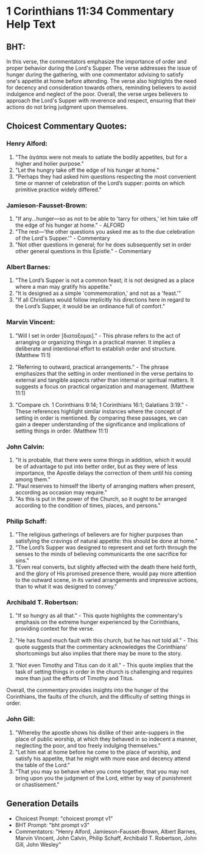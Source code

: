 # 1 Corinthians 11:34 Commentary Help Text

## BHT:
In this verse, the commentators emphasize the importance of order and proper behavior during the Lord's Supper. The verse addresses the issue of hunger during the gathering, with one commentator advising to satisfy one's appetite at home before attending. The verse also highlights the need for decency and consideration towards others, reminding believers to avoid indulgence and neglect of the poor. Overall, the verse urges believers to approach the Lord's Supper with reverence and respect, ensuring that their actions do not bring judgment upon themselves.

## Choicest Commentary Quotes:
### Henry Alford:
1. "The ἀγάπαι were not meals to satiate the bodily appetites, but for a higher and holier purpose."
2. "Let the hungry take off the edge of his hunger at home."
3. "Perhaps they had asked him questions respecting the most convenient time or manner of celebration of the Lord’s supper: points on which primitive practice widely differed."

### Jamieson-Fausset-Brown:
1. "If any...hunger—so as not to be able to 'tarry for others,' let him take off the edge of his hunger at home." - ALFORD
2. "The rest—'the other questions you asked me as to the due celebration of the Lord's Supper.'" - Commentary
3. "Not other questions in general; for he does subsequently set in order other general questions in this Epistle." - Commentary

### Albert Barnes:
1. "The Lord’s Supper is not a common feast; it is not designed as a place where a man may gratify his appetite."
2. "It is designed as a simple 'commemoration,' and not as a 'feast.'"
3. "If all Christians would follow implicitly his directions here in regard to the Lord’s Supper, it would be an ordinance full of comfort."

### Marvin Vincent:
1. "Will I set in order [διαταξομαι]." - This phrase refers to the act of arranging or organizing things in a practical manner. It implies a deliberate and intentional effort to establish order and structure. (Matthew 11:1)

2. "Referring to outward, practical arrangements." - The phrase emphasizes that the setting in order mentioned in the verse pertains to external and tangible aspects rather than internal or spiritual matters. It suggests a focus on practical organization and management. (Matthew 11:1)

3. "Compare ch. 1 Corinthians 9:14; 1 Corinthians 16:1; Galatians 3:19." - These references highlight similar instances where the concept of setting in order is mentioned. By comparing these passages, we can gain a deeper understanding of the significance and implications of setting things in order. (Matthew 11:1)

### John Calvin:
1. "It is probable, that there were some things in addition, which it would be of advantage to put into better order, but as they were of less importance, the Apostle delays the correction of them until his coming among them."
2. "Paul reserves to himself the liberty of arranging matters when present, according as occasion may require."
3. "As this is put in the power of the Church, so it ought to be arranged according to the condition of times, places, and persons."

### Philip Schaff:
1. "The religious gatherings of believers are for higher purposes than satisfying the cravings of natural appetite: this should be done at home."
2. "The Lord’s Supper was designed to represent and set forth through the senses to the minds of believing communicants the one sacrifice for sins."
3. "Even real converts, but slightly affected with the death there held forth, and the glory of His promised presence there, would pay more attention to the outward scene, in its varied arrangements and impressive actions, than to what it was designed to convey."

### Archibald T. Robertson:
1. "If so hungry as all that." - This quote highlights the commentary's emphasis on the extreme hunger experienced by the Corinthians, providing context for the verse.

2. "He has found much fault with this church, but he has not told all." - This quote suggests that the commentary acknowledges the Corinthians' shortcomings but also implies that there may be more to the story.

3. "Not even Timothy and Titus can do it all." - This quote implies that the task of setting things in order in the church is challenging and requires more than just the efforts of Timothy and Titus.

Overall, the commentary provides insights into the hunger of the Corinthians, the faults of the church, and the difficulty of setting things in order.

### John Gill:
1. "Whereby the apostle shows his dislike of their ante-suppers in the place of public worship, at which they behaved in so indecent a manner, neglecting the poor, and too freely indulging themselves."
2. "Let him eat at home before he come to the place of worship, and satisfy his appetite, that he might with more ease and decency attend the table of the Lord."
3. "That you may so behave when you come together, that you may not bring upon you the judgment of the Lord, either by way of punishment or chastisement."


## Generation Details
- Choicest Prompt: "choicest prompt v1"
- BHT Prompt: "bht prompt v3"
- Commentators: "Henry Alford, Jamieson-Fausset-Brown, Albert Barnes, Marvin Vincent, John Calvin, Philip Schaff, Archibald T. Robertson, John Gill, John Wesley"
